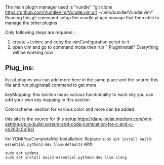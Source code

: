 The main plugin manager used is "vundle"
"git clone https://github.com/VundleVim/Vundle.vim.git ~/.vim/bundle/Vundle.vim"
Running this git command setup the vundle plugin manage that then able to manage the other plugins

Only following steps are required :
1. create ~/.vimrc and copy the vimConfiguration script to it 
2. open vim and go to command mode then run ":PluginInstall"
Everything will be working now
## Plug_ins: 
list of plugins you can add more here in the same place and the source this file and run plugInstall command to get more

keyMapping:
this section maps various functionality to each key you can add your own key mapping in this section

Colorscheme:
section for various color and more can be added

this site is the source for this setup
https://dane-bulat.medium.com/vim-setting-up-a-build-system-and-code-completion-for-c-and-c-eb263c0a19a1

for YCM(YouCompleteMe) Installation:
Replace `sudo apt install build-essential python3-dev llvm-defaults` with 
```
sudo apt update
sudo apt install build-essential python3-dev llvm clang
```
